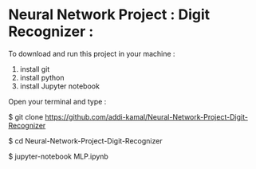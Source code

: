 # Neural Network Project : Digit Recognizer :
To download and run this project in your machine :
1. install git
3. install python
4. install Jupyter notebook

Open your terminal and type :

  $ git clone https://github.com/addi-kamal/Neural-Network-Project-Digit-Recognizer

  $ cd Neural-Network-Project-Digit-Recognizer

  $ jupyter-notebook MLP.ipynb
